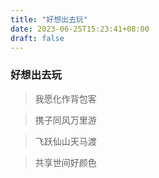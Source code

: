 ```yaml
---
title: "好想出去玩"
date: 2023-06-25T15:23:41+08:00
draft: false
---
```


### 好想出去玩

> 我愿化作背包客

> 携子同风万里游

> 飞跃仙山天马渡

> 共享世间好颜色
